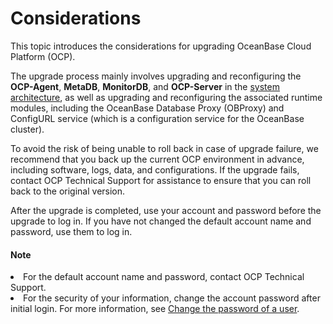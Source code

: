 # Considerations

This topic introduces the considerations for upgrading OceanBase Cloud Platform (OCP).

The upgrade process mainly involves upgrading and reconfiguring the **OCP-Agent**, **MetaDB**, **MonitorDB**, and **OCP-Server** in the [system architecture](../../200.product-introduction/200.product-architecture.md), as well as upgrading and reconfiguring the associated runtime modules, including the OceanBase Database Proxy (OBProxy) and ConfigURL service (which is a configuration service for the OceanBase cluster).

To avoid the risk of being unable to roll back in case of upgrade failure, we recommend that you back up the current OCP environment in advance, including software, logs, data, and configurations. If the upgrade fails, contact OCP Technical Support for assistance to ensure that you can roll back to the original version.

After the upgrade is completed, use your account and password before the upgrade to log in. If you have not changed the default account name and password, use them to log in.

<main id="notice" type='explain'>
<h4>Note</h4>
<li>For the default account name and password, contact OCP Technical Support. </li><li>For the security of your information, change the account password after initial login. For more information, see <a href="../../1600.system-management-features/600.management-user-center/200.change-the-logon-password.md">Change the password of a user</a>. </li>
</main>
